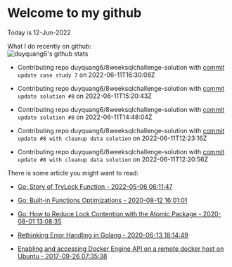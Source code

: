 # Welcome to my github 
Today is 12-Jun-2022
<!-- The programming languages I used recently:\
<img src="https://wakatime.com/share/@duyquang6/fbe267a6-a29b-4a1a-b769-c566a361c376.svg" width="600">\ -->
What I do recently on github:\
![duyquang6's github stats](https://github-readme-stats.vercel.app/api?username=duyquang6&layout=compact&hide=stars,prs,contribs,issues)

 - Contributing repo duyquang6/8weeksqlchallenge-solution with [commit](https://github.com/duyquang6/8weeksqlchallenge-solution/commit/e091909d72ca7dbad03ad705eb660405e407c1eb) `update case study 7` on  2022-06-11T16:30:08Z

 - Contributing repo duyquang6/8weeksqlchallenge-solution with [commit](https://github.com/duyquang6/8weeksqlchallenge-solution/commit/5c1ea925f21f757e7cd7b56737aef52eea9c7fd9) `update solution #8` on  2022-06-11T15:20:43Z

 - Contributing repo duyquang6/8weeksqlchallenge-solution with [commit](https://github.com/duyquang6/8weeksqlchallenge-solution/commit/ecd05ced3eea7baceb86503e5aa4355a1da022f8) `update solution #8` on  2022-06-11T14:48:04Z

 - Contributing repo duyquang6/8weeksqlchallenge-solution with [commit](https://github.com/duyquang6/8weeksqlchallenge-solution/commit/77ff0952f7cc83f3a5c9221f62dd5bd6464b3e4a) `update #8 with cleanup data solution` on  2022-06-11T12:23:16Z

 - Contributing repo duyquang6/8weeksqlchallenge-solution with [commit](https://github.com/duyquang6/8weeksqlchallenge-solution/commit/1f9da4f26bea98c1f4e389b339ec98a640339b78) `update #8 with cleanup data solution` on  2022-06-11T12:20:56Z

There is some article you might want to read:

 - [Go: Story of TryLock Function - 2022-05-06 06:11:47](https://medium.com/a-journey-with-go/go-story-of-trylock-function-a69ef6dbb410?source=rss-f26b90a8ca4b------2)

 - [Go: Built-in Functions Optimizations - 2020-08-12 16:01:01](https://medium.com/a-journey-with-go/go-built-in-functions-optimizations-70c5abb3a680?source=rss-f26b90a8ca4b------2)

 - [Go: How to Reduce Lock Contention with the Atomic Package - 2020-08-01 13:08:35](https://medium.com/a-journey-with-go/go-how-to-reduce-lock-contention-with-the-atomic-package-ba3b2664b549?source=rss-f26b90a8ca4b------2)

 - [Rethinking Error Handling in Golang - 2020-06-13 18:14:49](https://medium.com/swlh/rethinking-error-handling-in-golang-eac8160afe4?source=rss-1a65837801e2------2)

 - [Enabling and accessing Docker Engine API on a remote docker host on Ubuntu - 2017-09-26 07:35:38](https://sudarakayasindu.medium.com/enabling-and-accessing-docker-engine-api-on-a-remote-docker-host-on-ubuntu-16-04-2c15f55f5d39?source=rss-1a65837801e2------2)

